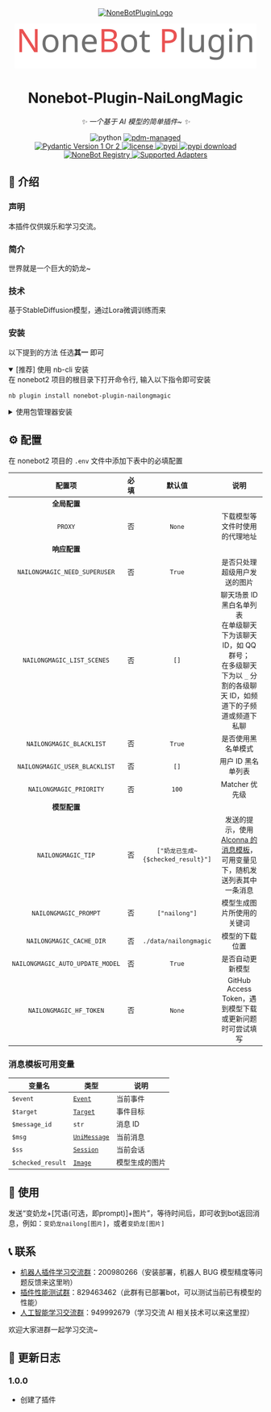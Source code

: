 <!-- markdownlint-disable MD028 MD031 MD033 MD036 MD041 -->

<div align="center">

<a href="https://v2.nonebot.dev/store">
  <img src="https://raw.githubusercontent.com/A-kirami/nonebot-plugin-template/resources/nbp_logo.png" width="180" height="180" alt="NoneBotPluginLogo">
</a>

<p>
  <img src="https://raw.githubusercontent.com/lgc-NB2Dev/readme/main/template/plugin.svg" alt="NoneBotPluginText">
</p>

# Nonebot-Plugin-NaiLongMagic

_✨ 一个基于 AI 模型的简单插件~ ✨_

<img src="https://img.shields.io/badge/python-3.9+-blue.svg" alt="python">
<a href="https://pdm.fming.dev">
  <img src="https://img.shields.io/badge/pdm-managed-blueviolet" alt="pdm-managed">
</a>

<br />

<a href="https://pydantic.dev">
  <img src="https://img.shields.io/endpoint?url=https://raw.githubusercontent.com/lgc-NB2Dev/readme/main/template/pyd-v1-or-v2.json" alt="Pydantic Version 1 Or 2" >
</a>
<a href="./LICENSE">
  <img src="https://img.shields.io/github/license/Refound-445/nonebot-plugin-nailongremove.svg" alt="license">
</a>
<a href="https://pypi.python.org/pypi/nonebot-plugin-nailongremove">
  <img src="https://img.shields.io/pypi/v/nonebot-plugin-nailongremove.svg" alt="pypi">
</a>
<a href="https://pypi.python.org/pypi/nonebot-plugin-nailongremove">
  <img src="https://img.shields.io/pypi/dm/nonebot-plugin-nailongremove" alt="pypi download">
</a>

<br />

<a href="https://registry.nonebot.dev/plugin/nonebot-plugin-nailongremove:nonebot_plugin_nailongremove">
  <img src="https://img.shields.io/endpoint?url=https%3A%2F%2Fnbbdg.lgc2333.top%2Fplugin%2Fnonebot-plugin-nailongremove" alt="NoneBot Registry">
</a>
<a href="https://registry.nonebot.dev/plugin/nonebot-plugin-nailongremove:nonebot_plugin_nailongremove">
  <img src="https://img.shields.io/endpoint?url=https%3A%2F%2Fnbbdg.lgc2333.top%2Fplugin-adapters%2Fnonebot-plugin-nailongremove" alt="Supported Adapters">
</a>

</div>

## 📖 介绍

### 声明

本插件仅供娱乐和学习交流。

### 简介

世界就是一个巨大的奶龙~

### 技术
 
基于StableDiffusion模型，通过Lora微调训练而来

### 安装

以下提到的方法 任选**其一** 即可

<details open>
<summary>[推荐] 使用 nb-cli 安装</summary>
在 nonebot2 项目的根目录下打开命令行, 输入以下指令即可安装

```bash
nb plugin install nonebot-plugin-nailongmagic
```

</details>

<details>
<summary>使用包管理器安装</summary>
在 nonebot2 项目的插件目录下, 打开命令行, 根据你使用的包管理器, 输入相应的安装命令

<details>
<summary>pip</summary>

```bash
pip install nonebot-plugin-nailongmagic
```

</details>
<details>
<summary>pdm</summary>

```bash
pdm add nonebot-plugin-nailongmagic
```

</details>
<details>
<summary>poetry</summary>

```bash
poetry add nonebot-plugin-nailongmagic
```

</details>
<details>
<summary>conda</summary>

```bash
conda install nonebot-plugin-nailongmagic
```

</details>

打开 nonebot2 项目根目录下的 `pyproject.toml` 文件, 在 `[tool.nonebot]` 部分的 `plugins` 项里追加写入

```toml
[tool.nonebot]
plugins = [
    # ...
    "nonebot_plugin_nailongmagic"
]
```

</details>

## ⚙️ 配置

在 nonebot2 项目的 `.env` 文件中添加下表中的必填配置

|               配置项                | 必填 |              默认值              |                                                                                                                说明                                                                                                                |
|:--------------------------------:|:--:|:-----------------------------:|:--------------------------------------------------------------------------------------------------------------------------------------------------------------------------------------------------------------------------------:|
|             **全局配置**             |    |                               |                                                                                                                                                                                                                                  |
|             `PROXY`              | 否  |            `None`             |                                                                                                         下载模型等文件时使用的代理地址                                                                                                          |
|             **响应配置**             |    |                               |                                                                                                                                                                                                                                  |
|  `NAILONGMAGIC_NEED_SUPERUSER`   | 否  |            `True`             |                                                                                                          是否只处理超级用户发送的图片                                                                                                          |
|    `NAILONGMAGIC_LIST_SCENES`    | 否  |             `[]`              |                                                                      聊天场景 ID 黑白名单列表<br />在单级聊天下为该聊天 ID，如 QQ 群号；<br />在多级聊天下为以 `_` 分割的各级聊天 ID，如频道下的子频道或频道下私聊                                                                      |
|     `NAILONGMAGIC_BLACKLIST`     | 否  |            `True`             |                                                                                                            是否使用黑名单模式                                                                                                             |
|  `NAILONGMAGIC_USER_BLACKLIST`   | 否  |             `[]`              |                                                                                                           用户 ID 黑名单列表                                                                                                            |
|     `NAILONGMAGIC_PRIORITY`      | 否  |             `100`             |                                                                                                           Matcher 优先级                                                                                                            |
|             **模型配置**             |    |                               |                                                                                                                                                                                                                                  |
|        `NAILONGMAGIC_TIP`        | 否  | `["奶龙已生成~{$checked_result}"]` |                                    发送的提示，使用 [Alconna 的消息模板](https://nonebot.dev/docs/best-practice/alconna/uniseg#%E4%BD%BF%E7%94%A8%E6%B6%88%E6%81%AF%E6%A8%A1%E6%9D%BF)，可用变量见下，随机发送列表其中一条消息                                    |
|      `NAILONGMAGIC_PROMPT`       | 否  |         `["nailong"]`         |                                                                                                          模型生成图片所使用的关键词                                                                                                           |
|     `NAILONGMAGIC_CACHE_DIR`     | 否  |     `./data/nailongmagic`     |                                                                                                             模型的下载位置                                                                                                              |
| `NAILONGMAGIC_AUTO_UPDATE_MODEL` | 否  |            `True`             |                                                                                                             是否自动更新模型                                                                                                             |
|     `NAILONGMAGIC_HF_TOKEN`      | 否  |            `None`             |                                                                                              GitHub Access Token，遇到模型下载或更新问题时可尝试填写                                                                                               |

### 消息模板可用变量

| 变量名            | 类型                                                                                                                         | 说明      |
| ----------------- | ---------------------------------------------------------------------------------------------------------------------------- |---------|
| `$event`          | [`Event`](https://nonebot.dev/docs/api/adapters/#Event)                                                                      | 当前事件    |
| `$target`         | [`Target`](https://nonebot.dev/docs/best-practice/alconna/uniseg#%E6%B6%88%E6%81%AF%E5%8F%91%E9%80%81%E5%AF%B9%E8%B1%A1)     | 事件目标    |
| `$message_id`     | `str`                                                                                                                        | 消息 ID   |
| `$msg`            | [`UniMessage`](https://nonebot.dev/docs/best-practice/alconna/uniseg#%E9%80%9A%E7%94%A8%E6%B6%88%E6%81%AF%E5%BA%8F%E5%88%97) | 当前消息    |
| `$ss`             | [`Session`](https://github.com/RF-Tar-Railt/nonebot-plugin-uninfo?tab=readme-ov-file#session)                                | 当前会话    |
| `$checked_result` | [`Image`](https://nonebot.dev/docs/best-practice/alconna/uniseg#%E9%80%9A%E7%94%A8%E6%B6%88%E6%81%AF%E6%AE%B5)               | 模型生成的图片 |

## 🎉 使用

发送“变奶龙+[咒语(可选，即prompt)]+图片”，等待时间后，即可收到bot返回消息，例如：`变奶龙nailong[图片]`，或者`变奶龙[图片]`

## 📞 联系

- [机器人插件学习交流群](https://qm.qq.com/q/o6x7IEZyO4)：200980266（安装部署，机器人 BUG 模型精度等问题反馈来这里哟）
- [插件性能测试群](https://qm.qq.com/q/7MMizTMMV2)：829463462（此群有已部署bot，可以测试当前已有模型的性能）
- [人工智能学习交流群](https://qm.qq.com/q/xdRGrt3y3C)：949992679（学习交流 AI 相关技术可以来这里捏）

欢迎大家进群一起学习交流~

## 📝 更新日志

### 1.0.0

- 创建了插件